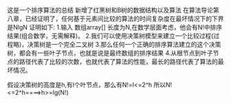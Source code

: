 这是一个排序算法的总结
新增了红黑树和B树的数据结构以及算法
在算法导论第八章，已经证明了，任何基于元素间比较的算法的时间复杂度在最坏情况下的下界是NlgN
证明如下:
  1.输入 数组array[] 长度为N,在数学层面考虑，他会有N!中排序结果(组合数学，无需解释)。
  2.我们可以使用决策树模型来建立一个比较过程(过程略)，决策树是一个完全二叉树
  3.那么任何一个正确的排序算法建立的这个决策树，都会有一些叶子节点，也就是说是最终数组的排序结果
  4.从根节点到叶子节点的路径代表了比较的次数，也就代表了算法的性能，最长的路径代表了算法的最坏情况。
   
   假设决策树的高度是h,有l个叶节点，那么有N!=l<=2^h
   所以N!<=2^h====>h>=lg(N!)

  
